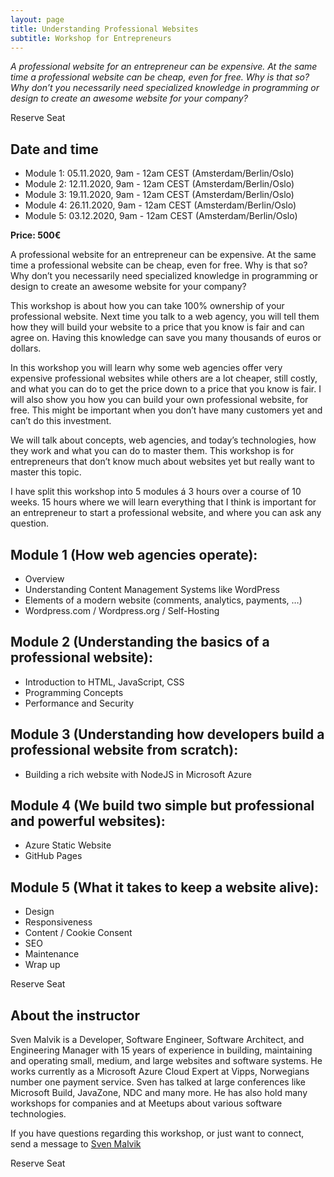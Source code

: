 ```yaml
---
layout: page
title: Understanding Professional Websites
subtitle: Workshop for Entrepreneurs
---
```


*A professional website for an entrepreneur can be expensive. At the same time a professional website can be cheap, even for free. Why is that so? Why don’t you necessarily need specialized knowledge in programming or design to create an awesome website for your company?*

<div class="btn-action">
    <div><a id="order1" class="link-action">Reserve Seat</a></div>
    <div id="error-message1"></div>
</div>

## Date and time
- Module 1: 05.11.2020, 9am - 12am CEST (Amsterdam/Berlin/Oslo)
- Module 2: 12.11.2020, 9am - 12am CEST (Amsterdam/Berlin/Oslo)
- Module 3: 19.11.2020, 9am - 12am CEST (Amsterdam/Berlin/Oslo)
- Module 4: 26.11.2020, 9am - 12am CEST (Amsterdam/Berlin/Oslo)
- Module 5: 03.12.2020, 9am - 12am CEST (Amsterdam/Berlin/Oslo)

**Price: 500€**

A professional website for an entrepreneur can be expensive. At the same time a professional website can be cheap, even for free. Why is that so? Why don’t you necessarily need specialized knowledge in programming or design to create an awesome website for your company?

This workshop is about how you can take 100% ownership of your professional website. Next time you talk to a web agency, you will tell them how they will build your website to a price that you know is fair and can agree on. Having this knowledge can save you many thousands of euros or dollars.

In this workshop you will learn why some web agencies offer very expensive professional websites while others are a lot cheaper, still costly, and what you can do to get the price down to a price that you know is fair. I will also show you how you can build your own professional website, for free. This might be important when you don’t have many customers yet and can’t do this investment.

We will talk about concepts, web agencies, and today’s technologies, how they work and what you can do to master them. This workshop is for entrepreneurs that don’t know much about websites yet but really want to master this topic.

I have split this workshop into 5 modules á 3 hours over a course of 10 weeks. 15 hours where we will learn everything that I think is important for an entrepreneur to start a professional website, and where you can ask any question.

## Module 1 (How web agencies operate): 
- Overview
- Understanding Content Management Systems like WordPress
- Elements of a modern website (comments, analytics, payments, …)
- Wordpress.com / Wordpress.org / Self-Hosting

## Module 2 (Understanding the basics of a professional website):
- Introduction to HTML, JavaScript, CSS
- Programming Concepts
- Performance and Security

## Module 3 (Understanding how developers build a professional website from scratch):
- Building a rich website with NodeJS in Microsoft Azure

## Module 4 (We build two simple but professional and powerful websites):
- Azure Static Website
- GitHub Pages

## Module 5 (What it takes to keep a website alive):
- Design
- Responsiveness 
- Content / Cookie Consent
- SEO
- Maintenance
- Wrap up

<div class="btn-action">
    <div><a id="order2" class="link-action">Reserve Seat</a></div>
    <div id="error-message2"></div>
</div>

## About the instructor
Sven Malvik is a Developer, Software Engineer, Software Architect, and Engineering Manager with 15 years of experience in building, maintaining and operating small, medium, and large websites and software systems.
He works currently as a Microsoft Azure Cloud Expert at Vipps, Norwegians number one payment service. Sven has talked at large conferences like Microsoft Build, JavaZone, NDC and many more. He has also hold many workshops for companies and at Meetups about various software technologies.

If you have questions regarding this workshop, or just want to connect, send a message to [Sven Malvik](https://www.linkedin.com/in/svenmalvik)

<div class="btn-action">
    <div><a id="order3" class="link-action">Reserve Seat</a></div>
    <div id="error-message3"></div>
</div>

<script>
    var PUBLISHABLE_KEY = "pk_live_51GzhkJBdwAYDhgLkVSdDCucmD1dWeeQqQGElrYeLcPztDoj1JSNdGMbVcpzmiqnsDzEeyneqcMyfjJPNbQQCvMlx00veKZZaoh";
    var DOMAIN = window.location.origin;
    var PRICE_ID = "price_1GzolQBdwAYDhgLkcfn24Okr";
    var stripe = Stripe(PUBLISHABLE_KEY);

    for (i = 1; i <= 1; i++) {
        var handleResult = function(result) {
        if (result.error) {
            var displayError = document.getElementById("error-message" + i);
            displayError.textContent = result.error.message;
        }
        };
        var order = document.getElementById("order" + i);
        order.addEventListener("click", function() {
        stripe
            .redirectToCheckout({
            mode: 'payment',
            lineItems: [{ price: PRICE_ID, quantity: 1 }],
            successUrl:
                DOMAIN + "/success.html?session_id={CHECKOUT_SESSION_ID}",
            cancelUrl: DOMAIN + "/canceled.html"
            })
            .then(handleResult);
        });
    }
    </script>